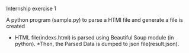 
Internship exercise 1

A python program (sample.py) to parse a HTMl file and generate a file is created
* HTML file(indexs.html) is parsed using Beautiful Soup module (in python).
*Then, the Parsed Data is dumped to json file(result.json).